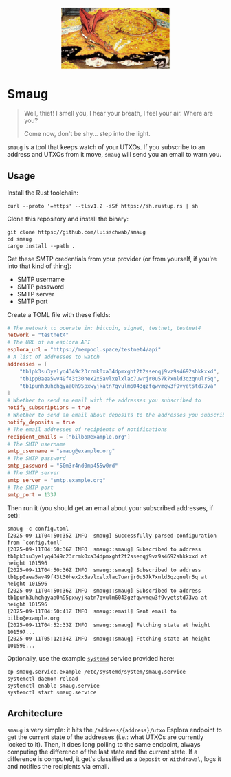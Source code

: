 <p align="center">
  <img src="smaug.jpg" width="50%" alt="Smaug">
</p>

# Smaug

> Well, thief! I smell you, I hear your breath, I feel your air. Where are you?
>
> Come now, don't be shy... step into the light.

`smaug` is a tool that keeps watch of your UTXOs. If you subscribe to an address and UTXOs from it move, `smaug` will send you an email to warn you.

## Usage

Install the Rust toolchain:
```shell
curl --proto '=https' --tlsv1.2 -sSf https://sh.rustup.rs | sh
```

Clone this repository and install the binary:
```
git clone https://github.com/luisschwab/smaug
cd smaug
cargo install --path .
```

Get these SMTP credentials from your provider (or from yourself, if you're into that kind of thing):
- SMTP username
- SMTP password
- SMTP server
- SMTP port

Create a TOML file with these fields:

```toml
# The netowrk to operate in: bitcoin, signet, testnet, testnet4
network = "testnet4"
# The URL of an esplora API
esplora_url = "https://mempool.space/testnet4/api"
# A list of addresses to watch
addresses = [
    "tb1pk3su3yelyq4349c23rrmk0xa34dpmxght2t2ssenqj9vz9s4692shkkxxd",
    "tb1pp0aea5wv49f43t30hex2x5avlxelxlac7uwrjr0u57k7xnld3qzqnulr5q",
    "tb1punh3uhchgyaa0h95pxwyjkatn7qvulm6043gzfqwvmqw3f9vyetstd73va"
]
# Whether to send an email with the addresses you subscribed to
notify_subscriptions = true
# Whether to send an email about deposits to the addresses you subscribed to
notify_deposits = true
# The email addresses of recipients of notifications
recipient_emails = ["bilbo@example.org"]
# The SMTP username
smtp_username = "smaug@example.org"
# The SMTP password
smtp_password = "50m3r4nd0mp455w0rd"
# The SMTP server
smtp_server = "smtp.example.org"
# The SMTP port
smtp_port = 1337
```

Then run it (you should get an email about your subscribed addresses, if set):

```shell
smaug -c config.toml
[2025-09-11T04:50:35Z INFO  smaug] Successfully parsed configuration from `config.toml`
[2025-09-11T04:50:36Z INFO  smaug::smaug] Subscribed to address tb1pk3su3yelyq4349c23rrmk0xa34dpmxght2t2ssenqj9vz9s4692shkkxxd at height 101596
[2025-09-11T04:50:36Z INFO  smaug::smaug] Subscribed to address tb1pp0aea5wv49f43t30hex2x5avlxelxlac7uwrjr0u57k7xnld3qzqnulr5q at height 101596
[2025-09-11T04:50:36Z INFO  smaug::smaug] Subscribed to address tb1punh3uhchgyaa0h95pxwyjkatn7qvulm6043gzfqwvmqw3f9vyetstd73va at height 101596
[2025-09-11T04:50:41Z INFO  smaug::email] Sent email to bilbo@example.org
[2025-09-11T04:52:33Z INFO  smaug::smaug] Fetching state at height 101597...
[2025-09-11T05:12:34Z INFO  smaug::smaug] Fetching state at height 101598...
```

Optionally, use the example [`systemd`](./smaug.service.example) service provided here:
```shell
cp smaug.service.example /etc/systemd/system/smaug.service
systemctl daemon-reload
systemctl enable smaug.service
systemctl start smaug.service
```

## Architecture

`smaug` is very simple: it hits the `/address/{address}/utxo` Esplora endpoint to get the current state of the addresses
(i.e.: what UTXOs are currently locked to it). Then, it does long polling to the same endpoint, always computing the
difference of the last state and the current state. If a difference is computed, it get's classified as a `Deposit` or `Withdrawal`,
logs it and notifies the recipients via email.
